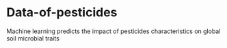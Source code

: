 # Data-of-pesticides
Machine learning predicts the impact of pesticides characteristics on global soil microbial traits
